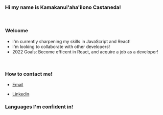 ### Hi my name is Kamakanui'aha'ilono Castaneda!
<br />

### Welcome 
- I'm currently sharpening my skills in JavaScript and React!
- I'm looking to collaborate with other developers!
- 2022 Goals: Become efficent in React, and acquire a job as a developer!
<br />

### How to contact me!

- [Email](mailto:castanedakama@gmail.com)

- [Linkedin](https://www.linkedin.com/in/kamajcasta/)


### Languages I'm confident in!
